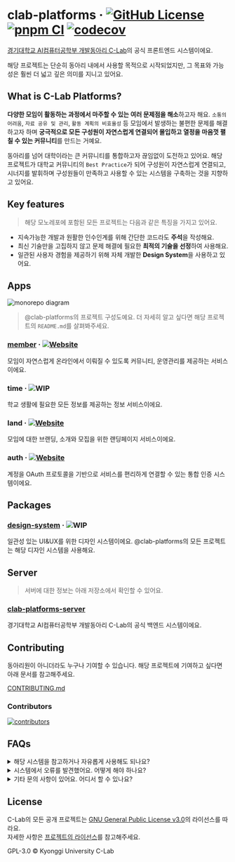 # clab-platforms &middot; [![GitHub License](https://img.shields.io/github/license/kgu-clab/clab-platforms)](https://github.com/kgu-clab/clab-platforms/blob/main/LICENSE) [![pnpm CI](https://github.com/kgu-clab/clab-platforms/actions/workflows/app-ci.yml/badge.svg)](https://github.com/kgu-clab/clab-platforms/actions/workflows/pnpm-ci.yml) [![codecov](https://codecov.io/gh/kgu-clab/clab-platforms/graph/badge.svg?token=Z5PFR6US6Z)](https://codecov.io/gh/kgu-clab/clab-platforms)

[경기대학교 AI컴퓨터공학부 개발동아리 C-Lab](https://www.clab.page/)의 공식 프론트엔드 시스템이에요.

해당 프로젝트는 단순히 동아리 내에서 사용할 목적으로 시작되었지만, 그 목표와 가능성은 훨씬 더 넓고 깊은 의미를 지니고 있어요.

## What is C-Lab Platforms?

**다양한 모임이 활동하는 과정에서 마주할 수 있는 여러 문제점을 해소**하고자 해요. `소통의 어려움`, `자료 공유 및 관리`, `활동 계획의 비효율성` 등 모임에서 발생하는 불편한 문제를 해결하고자 하며 **궁극적으로 모든 구성원이 자연스럽게 연결되어 몰입하고 열정을 마음껏 펼칠 수 있는 커뮤니티**를 만드는 거예요.

동아리를 넘어 대학이라는 큰 커뮤니티를 통합하고자 끊임없이 도전하고 있어요. 해당 프로젝트가 대학교 커뮤니티의 `Best Practice`가 되어 구성원이 자연스럽게 연결되고, 시너지를 발휘하며 구성원들이 만족하고 사용할 수 있는 시스템을 구축하는 것을 지향하고 있어요.

## Key features

> 해당 모노레포에 포함된 모든 프로젝트는 다음과 같은 특징을 가지고 있어요.

- 지속가능한 개발과 원활한 인수인계를 위해 간단한 코드라도 **주석**을 작성해요.
- 최신 기술만을 고집하지 않고 문제 해결에 필요한 **최적의 기술을 선정**하여 사용해요.
- 일관된 사용자 경험을 제공하기 위해 자체 개발한 **Design System**을 사용하고 있어요.

## Apps

![monorepo diagram](https://github.com/user-attachments/assets/fae92084-3945-47ee-b1a9-fffad4a09cd9)

> @clab-platforms의 프로젝트 구성도예요. 더 자세히 알고 싶다면 해당 프로젝트의 `README.md`를 살펴봐주세요.

### [member](https://github.com/kgu-clab/clab-platforms/blob/main/apps/member) &middot; [![Website](https://img.shields.io/website?url=https%3A%2F%2Fplay.clab.page&up_message=online&up_color=black&down_message=offline&down_color=black&label=in%20production&labelColor=black)](https://play.clab.page/)

모임이 자연스럽게 온라인에서 이뤄질 수 있도록 커뮤니티, 운영관리를 제공하는 서비스이에요.

### time &middot; ![WIP](https://img.shields.io/badge/work_in_progress-black)

학교 생활에 필요한 모든 정보를 제공하는 정보 서비스이에요.

### land &middot; [![Website](https://img.shields.io/website?url=https%3A%2F%2Fwww.clab.page&up_message=online&up_color=black&down_message=offline&down_color=black&label=in%20production&labelColor=black)](https://www.clab.page/)

모임에 대한 브랜딩, 소개와 모집을 위한 랜딩페이지 서비스이에요.

### auth &middot; [![Website](https://img.shields.io/website?url=https%3A%2F%2Fauth.clab.page&up_message=online&up_color=black&down_message=offline&down_color=black&label=in%20production&labelColor=black)](https://auth.clab.page/)

계정을 OAuth 프로토콜을 기반으로 서비스를 편리하게 연결할 수 있는 통합 인증 시스템이에요.

## Packages

### [design-system](https://github.com/kgu-clab/clab-platforms/tree/main/packages/design-system) &middot; ![WIP](https://img.shields.io/badge/work_in_progress-black)

일관성 있는 UI&UX를 위한 디자인 시스템이에요. @clab-platforms의 모든 프로젝트는 해당 디자인 시스템을 사용해요.

## Server

> 서버에 대한 정보는 아래 저장소에서 확인할 수 있어요.

### [clab-platforms-server](https://github.com/kgu-clab/clab-platforms-server)

경기대학교 AI컴퓨터공학부 개발동아리 C-Lab의 공식 백엔드 시스템이에요.

## Contributing

동아리원이 아니더라도 누구나 기여할 수 있습니다. 해당 프로젝트에 기여하고 싶다면 아래 문서를 참고해주세요.

[CONTRIBUTING.md](https://github.com/kgu-clab/clab-platforms/blob/main/CONTRIBUTING.md)

### Contributors

[![contributors](https://contrib.rocks/image?repo=KGU-C-Lab/clab-platforms)](https://github.com/kgu-clab/clab-platforms/contributors)

## FAQs

<details>
  <summary>해당 시스템을 참고하거나 자유롭게 사용해도 되나요?</summary>
  네, 가능합니다! 이 프로젝트는 GNU 라이센스 하에 배포되어 있으며, 라이센스 조건에 따라 자유롭게 사용하실 수 있어요.
</details>

<details>
  <summary>시스템에서 오류를 발견했어요. 어떻게 해야 하나요?</summary>
  모든 사용자의 기여를 환영합니다! 버그를 발견하셨거나 프로젝트에 기여하고 싶으신 경우, 프로젝트의 <code>Contributing</code> 섹션을 확인해주세요.
</details>

<details>
  <summary>기타 문의 사항이 있어요. 어디서 할 수 있나요?</summary>
  Github에 기재된 <code>EMail</code>에 문의 남겨주시거나 공식 홈페이지 우측 하단의 <code>라이브챗</code>을 이용해주세요.
</details>

## License

C-Lab의 모든 공개 프로젝트는 [GNU General Public License v3.0](https://github.com/kgu-clab/clab-platforms/blob/main/LICENSE)의 라이선스를 따라요.  
자세한 사항은 [프로젝트의 라이선스](LICENSE)를 참고해주세요.

GPL-3.0 © Kyonggi University C-Lab
